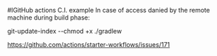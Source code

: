 #IGitHub actions C.I. example
In case of access danied by the remote machine during build phase:

 git-update-index --chmod +x ./gradlew

https://github.com/actions/starter-workflows/issues/171
 
